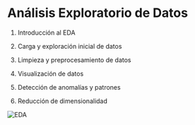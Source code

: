 # Análisis Exploratorio de Datos

1. Introducción al EDA


2. Carga y exploración inicial de datos


3. Limpieza y preprocesamiento de datos


4. Visualización de datos


5. Detección de anomalías y patrones


6. Reducción de dimensionalidad


![EDA](https://github.com/user-attachments/assets/a74055fe-deac-4392-a2cd-357ad539a5a4)
